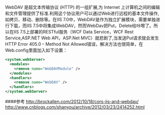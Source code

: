 WebDAV 是超文本传输协议 (HTTP) 的一组扩展,为 Internet 上计算机之间的编辑和文件管理提供了标准.利用这个协议用户可以通过Web进行远程的基本文件操作,如拷贝、移动、删除等。在IIS 7.0中，WebDAV是作为独立扩展模块，需要单独进行下载，而IIS 7.5中将集成WebDAV，然而WebDav把Put，Delete给咔嚓了。所以在IIS 7.5上部署的RESTful服务（WCF Data Service，WCF Rest Service,ASP.NET Web API，ASP.Net MVC）就悲剧了,当发送Put请求就会发生HTTP Error 405.0 – Method  Not Allowed错误，解决方法也很简单，在Web.config里面加入如下设置：

```xml
<system.webServer> 
  <modules> 
    <remove name="WebDAVModule" /> 
  </modules> 
  <handlers> 
    <remove name="WebDAV" /> 
  </handlers> 
</system.webServer>
```

####参考
http://brockallen.com/2012/10/18/cors-iis-and-webdav/
http://www.cnblogs.com/shanyou/archive/2012/03/23/2414252.html